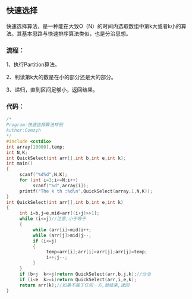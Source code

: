 ## 快速选择

快速选择算法，是一种能在大致O（N）的时间内选取数组中第k大或者k小的算法。其基本思路与快速排序算法类似，也是分治思想。

### 流程：

1、执行Partition算法。

2、判读第k大的数是在小的部分还是大的部分。

3、递归，直到区间足够小，返回结果。



### 代码：

```c++
/*
Program:快速选择算法样例
Author:Comzyh
*/
#include <cstdio>
int array[10000],temp;
int N,K;
int QuickSelect(int arr[],int b,int e,int k);
int main()
{
     scanf("%d%d",N,K);
     for (int i=1;i<=N;i++)
          scanf("%d",array[i]);
     printf("The k th :%d\n",QuickSelect(array,1,N,K));
}
int QuickSelect(int arr[],int b,int e,int k)
{
     int i=b,j=e,mid=arr[(i+j)>>1];
     while (i<=j)//注意,小于等于
     {
          while (arr[i]<mid)i++;
          while (arr[j]>mid)j--;
          if (i<=j)
          {
               temp=arr[i];arr[i]=arr[j];arr[j]=temp;
               i++;j--;
          }
     }
     if (b<j  k<=j)return QuickSelect(arr,b,j,k);//分治
     if (i<e  k>=i)return QuickSelect(arr,i,e,k);
     return arr[k];//如果不属于任何一方,就结束,返回
}
```

